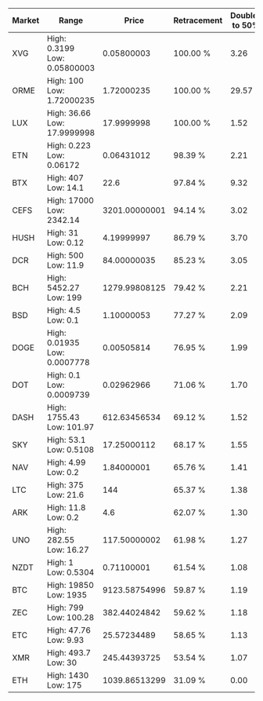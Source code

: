| Market | Range | Price| Retracement | Doubles to 50% |
| --- | --- | --- | --- | --- |
| XVG | High: 0.3199<br />Low: 0.05800003 | 0.05800003 | 100.00 % | 3.26 |
| ORME | High: 100<br />Low: 1.72000235 | 1.72000235 | 100.00 % | 29.57 |
| LUX | High: 36.66<br />Low: 17.9999998 | 17.9999998 | 100.00 % | 1.52 |
| ETN | High: 0.223<br />Low: 0.06172 | 0.06431012 | 98.39 % | 2.21 |
| BTX | High: 407<br />Low: 14.1 | 22.6 | 97.84 % | 9.32 |
| CEFS | High: 17000<br />Low: 2342.14 | 3201.00000001 | 94.14 % | 3.02 |
| HUSH | High: 31<br />Low: 0.12 | 4.19999997 | 86.79 % | 3.70 |
| DCR | High: 500<br />Low: 11.9 | 84.00000035 | 85.23 % | 3.05 |
| BCH | High: 5452.27<br />Low: 199 | 1279.99808125 | 79.42 % | 2.21 |
| BSD | High: 4.5<br />Low: 0.1 | 1.10000053 | 77.27 % | 2.09 |
| DOGE | High: 0.01935<br />Low: 0.0007778 | 0.00505814 | 76.95 % | 1.99 |
| DOT | High: 0.1<br />Low: 0.0009739 | 0.02962966 | 71.06 % | 1.70 |
| DASH | High: 1755.43<br />Low: 101.97 | 612.63456534 | 69.12 % | 1.52 |
| SKY | High: 53.1<br />Low: 0.5108 | 17.25000112 | 68.17 % | 1.55 |
| NAV | High: 4.99<br />Low: 0.2 | 1.84000001 | 65.76 % | 1.41 |
| LTC | High: 375<br />Low: 21.6 | 144 | 65.37 % | 1.38 |
| ARK | High: 11.8<br />Low: 0.2 | 4.6 | 62.07 % | 1.30 |
| UNO | High: 282.55<br />Low: 16.27 | 117.50000002 | 61.98 % | 1.27 |
| NZDT | High: 1<br />Low: 0.5304 | 0.71100001 | 61.54 % | 1.08 |
| BTC | High: 19850<br />Low: 1935 | 9123.58754996 | 59.87 % | 1.19 |
| ZEC | High: 799<br />Low: 100.28 | 382.44024842 | 59.62 % | 1.18 |
| ETC | High: 47.76<br />Low: 9.93 | 25.57234489 | 58.65 % | 1.13 |
| XMR | High: 493.7<br />Low: 30 | 245.44393725 | 53.54 % | 1.07 |
| ETH | High: 1430<br />Low: 175 | 1039.86513299 | 31.09 % | 0.00 |

